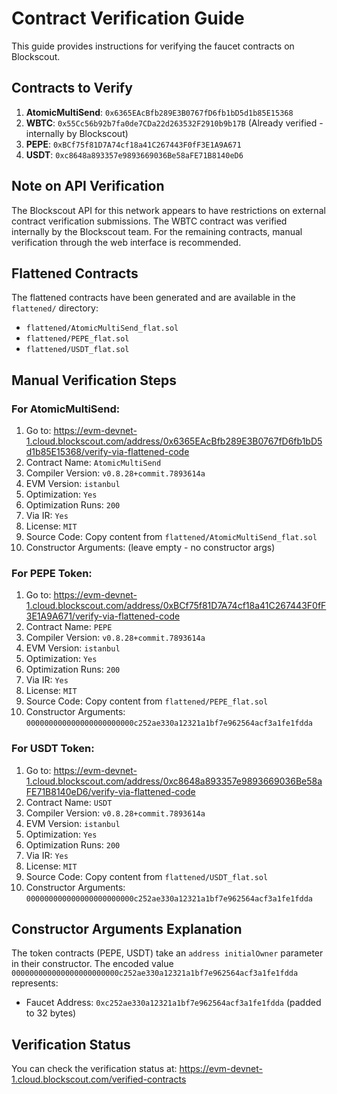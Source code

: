 # Contract Verification Guide

This guide provides instructions for verifying the faucet contracts on Blockscout.

## Contracts to Verify

1. **AtomicMultiSend**: `0x6365EAcBfb289E3B0767fD6fb1bD5d1b85E15368`
2. **WBTC**: `0x55Cc56b92b7fa0de7CDa22d263532F2910b9b17B` (Already verified - internally by Blockscout)
3. **PEPE**: `0xBCf75f81D7A74cf18a41C267443F0fF3E1A9A671`
4. **USDT**: `0xc8648a893357e9893669036Be58aFE71B8140eD6`

## Note on API Verification

The Blockscout API for this network appears to have restrictions on external contract verification submissions. The WBTC contract was verified internally by the Blockscout team. For the remaining contracts, manual verification through the web interface is recommended.

## Flattened Contracts

The flattened contracts have been generated and are available in the `flattened/` directory:
- `flattened/AtomicMultiSend_flat.sol`
- `flattened/PEPE_flat.sol`
- `flattened/USDT_flat.sol`

## Manual Verification Steps

### For AtomicMultiSend:
1. Go to: https://evm-devnet-1.cloud.blockscout.com/address/0x6365EAcBfb289E3B0767fD6fb1bD5d1b85E15368/verify-via-flattened-code
2. Contract Name: `AtomicMultiSend`
3. Compiler Version: `v0.8.28+commit.7893614a`
4. EVM Version: `istanbul`
5. Optimization: `Yes`
6. Optimization Runs: `200`
7. Via IR: `Yes`
8. License: `MIT`
9. Source Code: Copy content from `flattened/AtomicMultiSend_flat.sol`
10. Constructor Arguments: (leave empty - no constructor args)

### For PEPE Token:
1. Go to: https://evm-devnet-1.cloud.blockscout.com/address/0xBCf75f81D7A74cf18a41C267443F0fF3E1A9A671/verify-via-flattened-code
2. Contract Name: `PEPE`
3. Compiler Version: `v0.8.28+commit.7893614a`
4. EVM Version: `istanbul`
5. Optimization: `Yes`
6. Optimization Runs: `200`
7. Via IR: `Yes`
8. License: `MIT`
9. Source Code: Copy content from `flattened/PEPE_flat.sol`
10. Constructor Arguments: `000000000000000000000000c252ae330a12321a1bf7e962564acf3a1fe1fdda`

### For USDT Token:
1. Go to: https://evm-devnet-1.cloud.blockscout.com/address/0xc8648a893357e9893669036Be58aFE71B8140eD6/verify-via-flattened-code
2. Contract Name: `USDT`
3. Compiler Version: `v0.8.28+commit.7893614a`
4. EVM Version: `istanbul`
5. Optimization: `Yes`
6. Optimization Runs: `200`
7. Via IR: `Yes`
8. License: `MIT`
9. Source Code: Copy content from `flattened/USDT_flat.sol`
10. Constructor Arguments: `000000000000000000000000c252ae330a12321a1bf7e962564acf3a1fe1fdda`

## Constructor Arguments Explanation

The token contracts (PEPE, USDT) take an `address initialOwner` parameter in their constructor.
The encoded value `000000000000000000000000c252ae330a12321a1bf7e962564acf3a1fe1fdda` represents:
- Faucet Address: `0xc252ae330a12321a1bf7e962564acf3a1fe1fdda` (padded to 32 bytes)

## Verification Status

You can check the verification status at:
https://evm-devnet-1.cloud.blockscout.com/verified-contracts